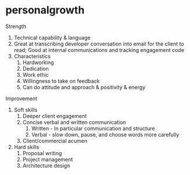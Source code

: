 # personalgrowth

Strength
1. Technical capability & language
2. Great at transcribing developer conversation into email for the client to read; Good at internal communications and tracking engagement code
3. Characteristics
    1. Hardworking
    2. Dedication
    3. Work ethic
    4. Willingness to take on feedback
    5. Can do attitude and approach & positivity & energy

Improvement
1. Soft skills
    1. Deeper client engagement
    2. Concise verbal and written communication
        1. Written - In particular communication and structure
        2. Verbal - slow down, pause, and choose words more carefully
    3. Client/commercial acumen
2. Hard skills
    1. Proposal writing
    2. Project management
    3. Architecture design
